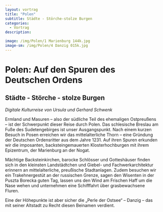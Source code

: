 ```yaml
---
layout: vortrag
title: "Polen"
subtitle: Städte - Störche-stolze Burgen
categories:
  - Vortrag
description: 

image: /img/Polen/1 Marienburg 144k.jpg
image-sm: /img/Polen/4 Danzig 015k.jpg
---
```


Polen: Auf den Spuren des Deutschen Ordens
==========================================

Städte - Störche - stolze Burgen
--------------------------------

*Digitale Kulturreise von Ursula und Gerhard Schwenk*

Ermland und Masuren – also der südliche Teil des ehemaligen Ostpreußens – ist der Schwerpunkt dieser Reise durch Polen. Das schlesische Breslau am Fuße des Sudetengebirges ist unser Ausgangspunkt. 
Nach einem kurzen Besuch in Posen erreichen wir das mittelalterliche Thorn – eine Gründung der Deutschen Ordensritter aus dem Jahre 1231. Auf ihren Spuren erkunden wir die imposanten, backsteingemauerten Klosterhochburgen mit ihrem Epizentrum, der Marienburg an der Nogat. 

Mächtige Backsteinkirchen, barocke Schlösser und Gotteshäuser finden sich in den kleinsten Landstädtchen und Giebel- und Fachwerkarchitektur erinnern an mittelalterliche, preußische Stadtanlagen.
Zudem besuchen wir ein Trakehnergestüt an der russischen Grenze, sagen den Wisenten in der Puszta Borecka guten Tag, lassen uns den Wind am Frischen Haff um die Nase wehen und unternehmen eine Schifffahrt über grasbewachsene Fluren.

Eine der Höhepunkte ist aber sicher die „Perle der Ostsee“ – Danzig – das mit seiner Altstadt zu Recht diesen Beinamen verdient.
